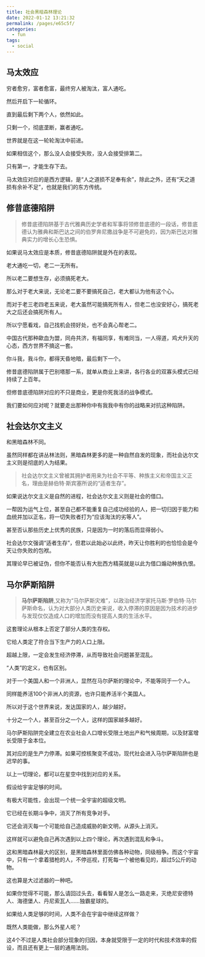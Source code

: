 ```yaml
---
title: 社会黑暗森林理论
date: 2022-01-12 13:21:32
permalink: /pages/e65c5f/
categories:
  - fun
tags:
  - social
---
```



## 马太效应

穷者愈穷，富者愈富，最终穷人被淘汰，富人通吃。

然后开启下一轮循环。

直到最后剩下两个人，依然如此。

只剩一个，彻底垄断，赢者通吃。

世界就是在这一轮轮淘汰中前进。

如果相信这个，那么没人会接受失败，没人会接受排第二。

只有第一，才能生存下去。

马太效应对应的是西方逻辑，是“人之道损不足奉有余”，除此之外，还有“天之道损有余补不足”，也就是我们的东方传统。

## 修昔底德陷阱

> 修昔底德陷阱基于古代雅典历史学者和军事将领修昔底德的一段话，修昔底德认为雅典和斯巴达之间的伯罗奔尼撒战争是不可避免的，因为斯巴达对雅典实力的增长心生恐惧。

如果说马太效应是本质，修昔底德陷阱就是外在的表现。

老大通吃一切，老二一无所有。

所以老二要想生存，必须搞死老大。

那么对于老大来说，无论老二要不要搞死自己，老大都认为他有这个心。

而对于老三老四老五来说，老大虽然可能搞死所有人，但老二也没安好心，搞死老大之后还会搞死所有人。

所以宁愿看戏，自己找机会捞好处，也不会真心帮老二。

中国古代那种歃血为盟，同舟共济，有福同享，有难同当，一人得道，鸡犬升天的心态，西方世界不搞这一套。

你斗我，我斗你，都得天昏地暗，最后剩下一个。

修昔底德陷阱属于巴别塔那一系，就单从商业上来讲，各行各业的双寡头模式已经持续了上百年。

但修昔底德陷阱对应的不只是商业，更是你死我活的战争模式。

我们要如何应对呢？就要走出那种你中有我我中有你的战略来对抗这种陷阱。

## 社会达尔文主义

和黑暗森林不同。

虽然同样都在讲丛林法则，黑暗森林更多的是一种自然自发的现象，而社会达尔文主义则是彻底的人为结果。

> 社会达尔文主义曾被其拥护者用来为社会不平等、种族主义和帝国主义正名，理由是赫伯特·斯宾塞所说的“适者生存”。

如果说达尔文主义是自然的进程，社会达尔文主义则是社会的借口。

一帮因为运气上位，甚至自己都不能重复自己成功经验的人，把一切归因于能力和血统并加以正名，将一切失败者打为“应该淘汰的劣等人”。

甚至否认那些历史上优秀的民族，只是因为一时的落后而显得弱小。

社会达尔文强调“适者生存”，但君以此始必以此终，昨天让你胜利的也恰恰会是今天让你失败的包袱。

其理论早已被证伪，但你不能否认有大批西方精英就是以此为借口煽动种族仇恨。

## 马尔萨斯陷阱

> **马尔萨斯陷阱**,又称为“马尔萨斯灾难”，以政治经济学家托马斯·罗伯特·马尔萨斯命名，认为对大部分人类历史来说，收入停滞的原因是因为技术的进步与发现仅仅造成人口的增加而没有提高人类的生活水平。

这套理论从根本上否定了部分人类的生存权。

它给人类定了符合当下生产力的人口上限。

超越上限，一定会发生经济停滞，从而导致社会问题甚至混乱。

“人类”的定义，也有区别。

对于一个美国人和一个非洲人，显然在马尔萨斯的理论中，不能等同于一个人。

同样能养活100个非洲人的资源，也许只能养活半个美国人。

所以对于这个世界来说，发达国家的人，越少越好。

十分之一个人，甚至百分之一个人，这样的国家越多越好。

马尔萨斯陷阱完全建立在农业社会人口增长受限土地出产和气候周期，以及财富增长受限于金本位。

其对应的是生产力停滞。如果可控核聚变不成功，现代社会进入马尔萨斯陷阱也是迟早的事。



以上一切理论，都可以在星空中找到对应的关系。

假设给宇宙足够的时间。

有极大可能性，会出现一个统一全宇宙的超级文明。

它已经在长期斗争中，消灭了所有竞争对手。

它还会消灭每一个可能给自己造成威胁的新文明，从源头上消灭。

这样就可以避免自己再次遇到以上四个理论，再次遇到混乱和争斗。

这和黑暗森林最大的区别，是黑暗森林里面仿佛各种动物，同级相争。而这个宇宙中，只有一个拿着猎枪的人，不停巡视，打死每一个被他看见的，超过5公斤的动物。

这也算是大过滤器的一种吧。

如果你觉得不可能，那么请回过头去，看看智人是怎么一路走来，灭绝尼安德特人、海德堡人、丹尼索瓦人……独霸星球的。

如果给人类足够的时间，人类不会在宇宙中继续这样做？

既然人类能做，那么外星人呢？

这4个不过是人类社会部分现象的归因，本身就受限于一定的时代和技术效率的假设，而且还有更上一层的通用法则。


